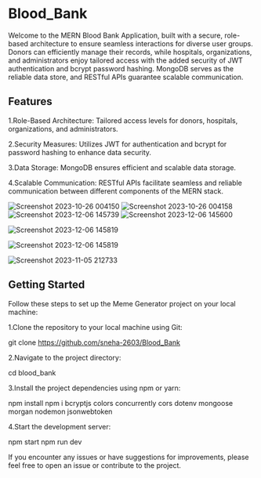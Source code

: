 # Blood_Bank

Welcome to the MERN Blood Bank Application, built with a secure, role-based architecture to ensure seamless interactions for diverse user groups. Donors can efficiently manage their records, while hospitals, organizations, and administrators enjoy tailored access with the added security of JWT authentication and bcrypt password hashing. MongoDB serves as the reliable data store, and RESTful APIs guarantee scalable communication.

## Features
1.Role-Based Architecture: Tailored access levels for donors, hospitals, organizations, and administrators.

2.Security Measures: Utilizes JWT for authentication and bcrypt for password hashing to enhance data security.

3.Data Storage: MongoDB ensures efficient and scalable data storage.

4.Scalable Communication: RESTful APIs facilitate seamless and reliable communication between different components of the MERN stack.


![Screenshot 2023-10-26 004150](https://github.com/sneha-2603/Blood_Bank/assets/91029405/e1f7f62d-c823-4a83-bad3-cf3341a960d8)
![Screenshot 2023-10-26 004158](https://github.com/sneha-2603/Blood_Bank/assets/91029405/ab09beb7-9178-4e90-a363-d323f7f1803f)
![Screenshot 2023-12-06 145739](https://github.com/sneha-2603/Blood_Bank/assets/91029405/732d30c0-827d-4b70-a216-1eb9954173ff)
![Screenshot 2023-12-06 145600](https://github.com/sneha-2603/Blood_Bank/assets/91029405/31ba6903-1089-4052-a321-35acf37b0cb0)

![Screenshot 2023-12-06 145819](https://github.com/sneha-2603/Blood_Bank/assets/91029405/da5ba798-02b7-4eb0-9340-cca674d57e29)

![Screenshot 2023-12-06 145819](https://github.com/sneha-2603/Blood_Bank/assets/91029405/a171204c-0573-4772-bd40-246b85c738af)

![Screenshot 2023-11-05 212733](https://github.com/sneha-2603/Blood_Bank/assets/91029405/70f3b621-998d-4ecd-8f65-108ca62cc059)



## Getting Started

Follow these steps to set up the Meme Generator project on your local machine:

1.Clone the repository to your local machine using Git:

git clone https://github.com/sneha-2603/Blood_Bank

2.Navigate to the project directory:

cd blood_bank

3.Install the project dependencies using npm or yarn:

npm install
npm i bcryptjs colors concurrently cors dotenv mongoose morgan nodemon jsonwebtoken

4.Start the development server:

npm start
npm run dev


 If you encounter any issues or have suggestions for improvements, please feel free to open an issue or contribute to the project.
